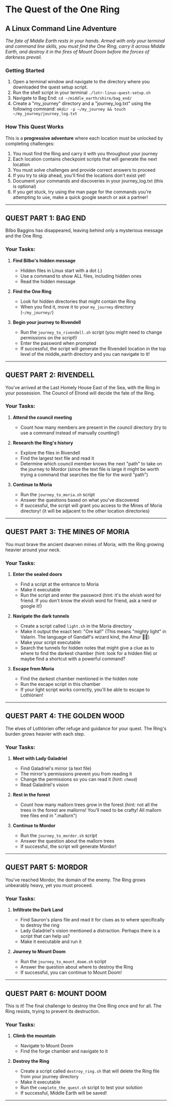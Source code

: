 # The Quest of the One Ring
## A Linux Command Line Adventure

*The fate of Middle Earth rests in your hands. Armed with only your terminal and command line skills, you must find the One Ring, carry it across Middle Earth, and destroy it in the fires of Mount Doom before the forces of darkness prevail.*

### Getting Started

1. Open a terminal window and navigate to the directory where you downloaded the quest setup script.
2. Run the shell script in your terminal `./lotr-linux-quest-setup.sh`
3. Navigate to Bag End: `cd ~/middle_earth/shire/bag_end/`
4. Create a "my_journey" directory and a "journey_log.txt" using the following command: `mkdir -p ~/my_journey && touch ~/my_journey/journey_log.txt`

### How This Quest Works

This is a **progressive adventure** where each location must be unlocked by completing challenges:

1. You must find the Ring and carry it with you throughout your journey
2. Each location contains checkpoint scripts that will generate the next location
3. You must solve challenges and provide correct answers to proceed
4. If you try to skip ahead, you'll find the locations don't exist yet!
5. Document your commands and discoveries in your journey_log.txt (this is optional)
6. If you get stuck, try using the man page for the commands you're attempting to use, make a quick google search or ask a partner!

---

## QUEST PART 1: BAG END

Bilbo Baggins has disappeared, leaving behind only a mysterious message and the One Ring.

### Your Tasks:

1. **Find Bilbo's hidden message**
   * Hidden files in Linux start with a dot (.)
   * Use a command to show ALL files, including hidden ones
   * Read the hidden message

2. **Find the One Ring**
   * Look for hidden directories that might contain the Ring
   * When you find it, move it to your `my_journey` directory (`~/my_journey/`)

3. **Begin your journey to Rivendell**
   * Run the `journey_to_rivendell.sh` script (you might need to change permissions on the script!)
   * Enter the password when prompted
   * If successful, the script will generate the Rivendell location in the top level of the middle_earth directory and you can navigate to it!

---

## QUEST PART 2: RIVENDELL

You've arrived at the Last Homely House East of the Sea, with the Ring in your possession. The Council of Elrond will decide the fate of the Ring.

### Your Tasks:

1. **Attend the council meeting**
   * Count how many members are present in the council directory (try to use a command instead of manually counting!)

2. **Research the Ring's history**
   * Explore the files in Rivendell
   * Find the largest text file and read it
   * Determine which council member knows the next "path" to take on the journey to Mordor (since the text file is large it might be worth trying a command that searches the file for the word "path")

3. **Continue to Moria**
   * Run the `journey_to_moria.sh` script
   * Answer the questions based on what you've discovered
   * If successful, the script will grant you access to the Mines of Moria directory! (it will be adjacent to the other location directories)

---

## QUEST PART 3: THE MINES OF MORIA

You must brave the ancient dwarven mines of Moria, with the Ring growing heavier around your neck.

### Your Tasks:

1. **Enter the sealed doors**
   * Find a script at the entrance to Moria
   * Make it executable
   * Run the script and enter the password (hint: it's the elvish word for friend. If you don't know the elvish word for friend, ask a nerd or google it!)

2. **Navigate the dark tunnels**
   * Create a script called `light.sh` in the Moria directory
   * Make it output the exact text: "Ore kal!" (This means "mighty light" in Valarin. The language of Gandalf's wizard kind, the Ainur 🧙‍♂️)
   * Make your script executable
   * Search the tunnels for hidden notes that might give a clue as to where to find the darkest chamber (hint: look for a hidden file) or maybe find a shortcut with a powerful command?

3. **Escape from Moria**
   * Find the darkest chamber mentioned in the hidden note
   * Run the escape script in this chamber
   * If your light script works correctly, you'll be able to escape to Lothlórien!

---

## QUEST PART 4: THE GOLDEN WOOD

The elves of Lothlórien offer refuge and guidance for your quest. The Ring's burden grows heavier with each step.

### Your Tasks:

1. **Meet with Lady Galadriel**
   * Find Galadriel's mirror (a text file)
   * The mirror's permissions prevent you from reading it
   * Change the permissions so you can read it (hint: `chmod`)
   * Read Galadriel's vision

2. **Rest in the forest**
   * Count how many mallorn trees grow in the forest (hint: not all the trees in the forest are mallorns! You'll need to be crafty! All mallorn tree files end in ".mallorn")

3. **Continue to Mordor**
   * Run the `journey_to_mordor.sh` script
   * Answer the question about the mallorn trees
   * If successful, the script will generate Mordor!

---

## QUEST PART 5: MORDOR

You've reached Mordor, the domain of the enemy. The Ring grows unbearably heavy, yet you must proceed.

### Your Tasks:

1. **Infiltrate the Dark Land**
   * Find Sauron's plans file and read it for clues as to where specifically to destroy the ring
   * Lady Galadriel's vision mentioned a distraction. Perhaps there is a script that can help us?
   * Make it executable and run it

2. **Journey to Mount Doom**
   * Run the `journey_to_mount_doom.sh` script
   * Answer the question about where to destroy the Ring
   * If successful, you can continue to Mount Doom!

---

## QUEST PART 6: MOUNT DOOM

This is it! The final challenge to destroy the One Ring once and for all. The Ring resists, trying to prevent its destruction.

### Your Tasks:

1. **Climb the mountain**
   * Navigate to Mount Doom
   * Find the forge chamber and navigate to it

2. **Destroy the Ring**
   * Create a script called `destroy_ring.sh` that will delete the Ring file from your journey directory
   * Make it executable
   * Run the `complete_the_quest.sh` script to test your solution
   * If successful, Middle Earth will be saved!

---
